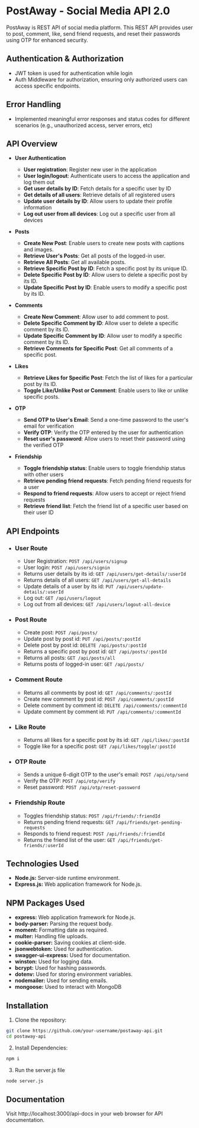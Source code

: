 # PostAway - Social Media API 2.0
PostAway is REST API of social media platform. This REST API provides user to post, comment, like, send friend requests, and reset their passwords using OTP for enhanced security.

## Authentication & Authorization

- JWT token is used for authentication while login
- Auth Middleware for authorization, ensuring only authorized users can access specific endpoints.

## Error Handling

- Implemented meaningful error responses and status codes for different scenarios (e.g., unauthorized access, server errors, etc)

## API Overview

- **User Authentication**  
    - **User registration**: Register new user in the application
    - **User login/logout**: Authenticate users to access the application and log them out
    - **Get user details by ID**: Fetch details for a specific user by ID
    - **Get details of all users**: Retrieve details of all registered users
    - **Update user details by ID**: Allow users to update their profile information
    - **Log out user from all devices**: Log out a specific user from all devices

- **Posts**  
  - **Create New Post**: Enable users to create new posts with captions and images.
  - **Retrieve User's Posts**: Get all posts of the logged-in user.
  - **Retrieve All Posts**: Get all available posts.
  - **Retrieve Specific Post by ID**: Fetch a specific post by its unique ID.
  - **Delete Specific Post by ID**: Allow users to delete a specific post by its ID.
  - **Update Specific Post by ID**: Enable users to modify a specific post by its ID.

- **Comments**  
  - **Create New Comment**: Allow user to add comment to post.
  - **Delete Specific Comment by ID**: Allow user to delete a specific comment by its ID.
  - **Update Specific Comment by ID**: Allow user to modify a specific comment by its ID.
  - **Retrieve Comments for Specific Post**: Get all comments of a specific post.

- **Likes**
  - **Retrieve Likes for Specific Post**: Fetch the list of likes for a particular post by its ID.
  - **Toggle Like/Unlike Post or Comment**: Enable users to like or unlike specific posts.

- **OTP**
  - **Send OTP to User's Email**: Send a one-time password to the user's email for verification
  - **Verify OTP**: Verify the OTP entered by the user for authentication
  - **Reset user's password**: Allow users to reset their password using the verified OTP

- **Friendship**
  - **Toggle friendship status**: Enable users to toggle friendship status with other users
  - **Retrieve pending friend requests**: Fetch pending friend requests for a user
  - **Respond to friend requests**: Allow users to accept or reject friend requests
  - **Retrieve friend list**: Fetch the friend list of a specific user based on their user ID

## API Endpoints

- ### User Route
    - User Registration: `POST /api/users/signup` 
    - User login: `POST /api/users/signin`
    - Returns user details by its id: `GET /api/users/get-details/:userId`
    - Returns details of all users: `GET /api/users/get-all-details`
    - Update details of a user by its id: `PUT /api/users/update-details/:userId`
    - Log out: `GET /api/users/logout` 
    - Log out from all devices: `GET /api/users/logout-all-device` 

- ### Post Route
    - Create post: `POST /api/posts/`
    - Update post by post id: `PUT /api/posts/:postId` 
    - Delete post by post id: `DELETE /api/posts/:postId`
    - Returns a specific post by post id: `GET /api/posts/:postId`
    - Returns all posts: `GET /api/posts/all`
    - Returns posts of logged-in user: `GET /api/posts/`

 - ### Comment Route
    - Returns all comments by post id: `GET /api/comments/:postId`
    - Create new comment by post id: `POST /api/comments/:postId`
    - Delete comment by comment id: `DELETE /api/comments/:commentId`
    - Update comment by comment id: `PUT /api/comments/:commentId`

 - ### Like Route
    - Returns all likes for a specific post by its id: `GET /api/likes/:postId`
    - Toggle like for a specific post: `GET /api/likes/toggle/:postId`

 - ### OTP Route
    - Sends a unique 6-digit OTP to the user's email: `POST /api/otp/send`
    - Verify the OTP: `POST /api/otp/verify`
    - Reset password: `POST /api/otp/reset-password`

 - ### Friendship Route
    - Toggles friendship status: `POST /api/friends/:friendId`
    - Returns pending friend requests: `GET /api/friends/get-pending-requests`
    - Responds to friend request: `POST /api/friends/:friendId`
    - Returns the friend list of the user: `GET /api/friends/get-friends/:userId`

## Technologies Used

- **Node.js:** Server-side runtime environment.
- **Express.js:** Web application framework for Node.js.

## NPM Packages Used

- **express:** Web application framework for Node.js.
- **body-parser:** Parsing the request body.
- **moment:** Formatting date as required.
- **multer:** Handling file uploads.
- **cookie-parser:** Saving cookies at client-side.
- **jsonwebtoken:** Used for authentication.
- **swagger-ui-express:** Used for documentation.
- **winston:** Used for logging data.
- **bcrypt:** Used for hashing passwords.
- **dotenv:** Used for storing environment variables.
- **nodemailer:** Used for sending emails.
- **mongoose:** Used to interact with MongoDB 


## Installation

1. Clone the repository:

```bash
git clone https://github.com/your-username/postaway-api.git
cd postaway-api
```

2. Install Dependencies:

```bash
npm i
```

3. Run the server.js file

```bash
node server.js
```

## Documentation

Visit http://localhost:3000/api-docs in your web browser for API documentation.
